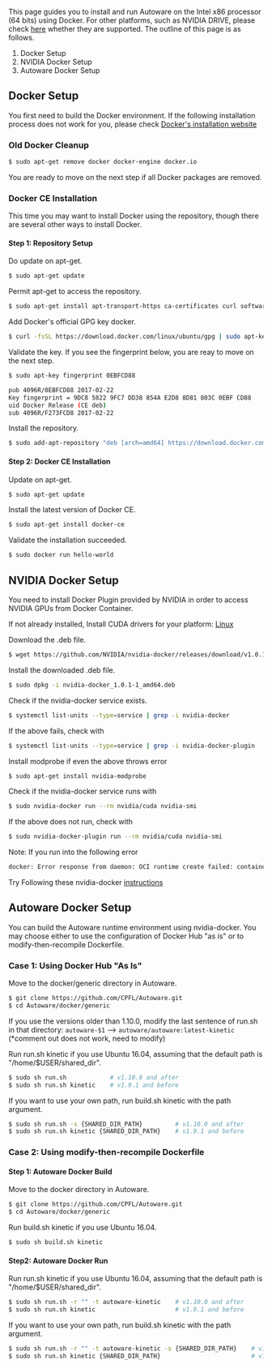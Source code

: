 This page guides you to install and run Autoware on the Intel x86 processor (64 bits) using Docker. For other platforms, such as NVIDIA DRIVE, please check [here](https://github.com/CPFL/Autoware/wiki/Docker) whether they are supported. The outline of this page is as follows.

1. Docker Setup
1. NVIDIA Docker Setup
1. Autoware Docker Setup

## Docker Setup
   You first need to build the Docker environment. If the following installation process does not work for you, please check [Docker's installation website](https://docs.docker.com/engine/installation/linux/docker-ce/ubuntu/)

###   Old Docker Cleanup
   ```bash
   $ sudo apt-get remove docker docker-engine docker.io
   ```
   You are ready to move on the next step if all Docker packages are removed.

###  Docker CE Installation
   This time you may want to install Docker using the repository, though there are several other ways to install Docker.

####  Step 1: Repository Setup

   Do update on apt-get.
   ```bash
   $ sudo apt-get update
   ```
   Permit apt-get to access the repository.
   ```bash
   $ sudo apt-get install apt-transport-https ca-certificates curl software-properties-common
   ```
   Add Docker's official GPG key docker.
   ```bash
   $ curl -fsSL https://download.docker.com/linux/ubuntu/gpg | sudo apt-key add -
   ```
   Validate the key. If you see the fingerprint below, you are reay to move on the next step.
   ```bash
   $ sudo apt-key fingerprint 0EBFCD88

   pub 4096R/0EBFCD88 2017-02-22
   Key fingerprint = 9DC8 5822 9FC7 DD38 854A E2D8 8D81 803C 0EBF CD88
   uid Docker Release (CE deb)
   sub 4096R/F273FCD8 2017-02-22
   ```
   Install the repository.
   ``` bash
   $ sudo add-apt-repository "deb [arch=amd64] https://download.docker.com/linux/ubuntu $(lsb_release -cs) stable"
   ```
#### Step 2: Docker CE Installation

   Update on apt-get.
   ``` bash
   $ sudo apt-get update
   ```
   Install the latest version of Docker CE.
   ``` bash
   $ sudo apt-get install docker-ce
   ``` 
   Validate the installation succeeded.
   ``` bash
   $ sudo docker run hello-world
   ``` 

## NVIDIA Docker Setup

You need to install Docker Plugin provided by NVIDIA in order to access NVIDIA GPUs from Docker Container.

If not already installed, Install CUDA drivers for your platform: [Linux](
https://docs.nvidia.com/cuda/cuda-installation-guide-linux/index.html#package-manager-installation)

Download the .deb file.
   ``` bash
   $ wget https://github.com/NVIDIA/nvidia-docker/releases/download/v1.0.1/nvidia-docker_1.0.1-1_amd64.deb
   ``` 
Install the downloaded .deb file.
   ``` bash
   $ sudo dpkg -i nvidia-docker_1.0.1-1_amd64.deb
   ``` 
Check if the nvidia-docker service exists.
   ``` bash
   $ systemctl list-units --type=service | grep -i nvidia-docker
   ``` 
If the above fails, check with
   ``` bash
   $ systemctl list-units --type=service | grep -i nvidia-docker-plugin
   ```
Install modprobe if even the above throws error
   ``` bash
   $ sudo apt-get install nvidia-modprobe
   ```
Check if the nvidia-docker service runs with
   ``` bash
   $ sudo nvidia-docker run --rm nvidia/cuda nvidia-smi
   ``` 
If the above does not run, check with
   ``` bash
   $ sudo nvidia-docker-plugin run --rm nvidia/cuda nvidia-smi
   ``` 
Note: If you run into the following error 
```bash
docker: Error response from daemon: OCI runtime create failed: container_linux.go:348: starting container process caused "exec: \"nvidia-smi\": executable file not found in $PATH": unknown.
```

Try Following these nvidia-docker [instructions](https://github.com/NVIDIA/nvidia-docker)

## Autoware Docker Setup

You can build the Autoware runtime environment using nvidia-docker. You may choose either to use the configuration of Docker Hub "as is" or to modify-then-recompile Dockerfile.

### Case 1: Using Docker Hub "As Is"
   Move to the docker/generic directory in Autoware.
   ``` bash
   $ git clone https://github.com/CPFL/Autoware.git
   $ cd Autoware/docker/generic
   ``` 
   If you use the versions older than 1.10.0, modify the last sentence of run.sh in that directory: `autoware-$1` --> `autoware/autoware:latest-kinetic`
   (*comment out does not work, need to modify)

   Run run.sh kinetic if you use Ubuntu 16.04, assuming that the default path is "/home/$USER/shared_dir".
   ``` bash
   $ sudo sh run.sh            # v1.10.0 and after
   $ sudo sh run.sh kinetic    # v1.9.1 and before
   ``` 
   If you want to use your own path, run build.sh kinetic with the path argument.
   ``` bash
   $ sudo sh run.sh -s {SHARED_DIR_PATH}         # v1.10.0 and after
   $ sudo sh run.sh kinetic {SHARED_DIR_PATH}    # v1.9.1 and before
   ```

### Case 2: Using modify-then-recompile Dockerfile
#### Step 1: Autoware Docker Build

   Move to the docker directory in Autoware.
   ``` bash
   $ git clone https://github.com/CPFL/Autoware.git
   $ cd Autoware/docker/generic
   ``` 
   Run build.sh kinetic if you use Ubuntu 16.04.
   ``` bash
   $ sudo sh build.sh kinetic
   ```
#### Step2: Autoware Docker Run
    
   Run run.sh kinetic if you use Ubuntu 16.04, assuming that the default path is "/home/$USER/shared_dir".
   ``` bash
   $ sudo sh run.sh -r "" -t autoware-kinetic    # v1.10.0 and after
   $ sudo sh run.sh kinetic                      # v1.9.1 and before
   ``` 
   If you want to use your own path, run build.sh kinetic with the path argument.
   ``` bash
   $ sudo sh run.sh -r "" -t autoware-kinetic -s {SHARED_DIR_PATH}    # v1.10.0 and after
   $ sudo sh run.sh kinetic {SHARED_DIR_PATH}                         # v1.9.1 and before
   ```